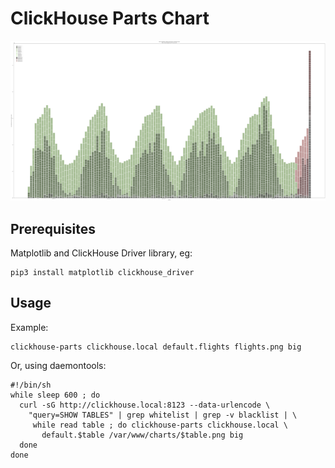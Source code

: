# ClickHouse Parts Chart

![Screenshot](screenshot-small.png)

## Prerequisites

Matplotlib and ClickHouse Driver library, eg:

```shell
pip3 install matplotlib clickhouse_driver
```

## Usage

Example:

```shell
clickhouse-parts clickhouse.local default.flights flights.png big
```

Or, using daemontools:

```shell
#!/bin/sh
while sleep 600 ; do
  curl -sG http://clickhouse.local:8123 --data-urlencode \
    "query=SHOW TABLES" | grep whitelist | grep -v blacklist | \
     while read table ; do clickhouse-parts clickhouse.local \
       default.$table /var/www/charts/$table.png big
  done
done
```
